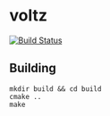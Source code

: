 # voltz

[![Build Status](https://img.shields.io/travis/jmmaloney4/voltz.svg)](https://travis-ci.org/jmmaloney4/voltz)

## Building
```
mkdir build && cd build
cmake ..
make
```
